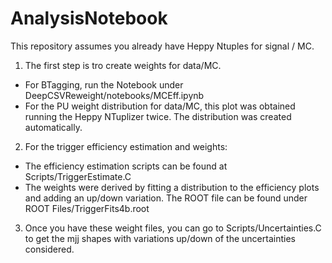 # AnalysisNotebook

This repository assumes you already have Heppy Ntuples for signal / MC.

1. The first step is tro create weights for data/MC.
- For BTagging, run the Notebook under DeepCSVReweight/notebooks/MCEff.ipynb
- For the PU weight distribution for data/MC, this plot was obtained running the Heppy NTuplizer twice. The distribution was created automatically.

2. For the trigger efficiency estimation and weights:
- The efficiency estimation scripts can be found at Scripts/TriggerEstimate.C
- The weights were derived by fitting a distribution to the efficiency plots and adding an up/down variation. The ROOT file can be found under ROOT Files/TriggerFits4b.root

3. Once you have these weight files, you can go to Scripts/Uncertainties.C to get the mjj shapes with variations up/down of the uncertainties considered.

